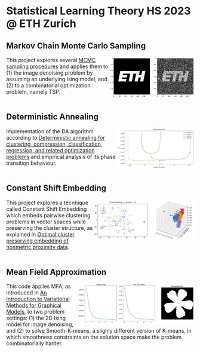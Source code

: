 # Statistical Learning Theory HS 2023 @ ETH Zurich
## Markov Chain Monte Carlo Sampling
<img align="right" height="110" src="https://github.com/jiaqingxie/Statistical-Learning-Theory-ETHZ/blob/main/Images/1.png"></img>

This project explores several [MCMC sampling procedures](https://www.cs.princeton.edu/courses/archive/spr06/cos598C/papers/AndrieuFreitasDoucetJordan2003.pdf) and applies them to (1) the image denoising problem by assuming an underlying Ising model, and (2) to a combinatorial optimization problem, namely TSP.
<br/><br/>
## Deterministic Annealing
<img align="right" height="110" src="https://github.com/riccardodesanti/learning-theory/blob/main/images/DA_1.png"></img>
Implementation of the DA algorithm according to [Deterministic annealing for clustering, compression, classification, regression, and related optimization problems](https://ieeexplore.ieee.org/document/726788) and empirical analysis of its phase transition behaviour.
<br/><br/>
## Constant Shift Embedding
<img align="right" height="110" src="https://github.com/riccardodesanti/learning-theory/blob/main/images/CSE_1.png"></img>
<img align="right" height="110" src="https://github.com/riccardodesanti/learning-theory/blob/main/images/CSE_2.png"></img>
This project explores a tecnhique called Constant Shift Embedding which embeds pairwise clustering problems in vector spaces while preserving the cluster structure, as explained in [Optimal cluster preserving embedding of nonmetric proximity data](https://ieeexplore.ieee.org/document/1251147).
<br/><br/>
## Mean Field Approximation
<img align="right" height="110" src="https://github.com/riccardodesanti/learning-theory/blob/main/images/mean_field_1.png"></img>
This code applies MFA, as introduced in [An Introduction to Variational Methods for Graphical Models](https://people.eecs.berkeley.edu/~jordan/papers/variational-intro.pdf), to two problem settings: (1) the 2D Ising model for image denoising, and (2) to solve Smooth-K-means, a slighly different version of K-means, in which smoothness constraints on the solution space make the problem combinatorially harder.